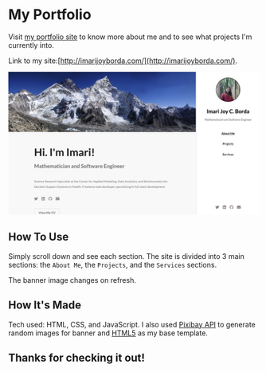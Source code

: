 # My Portfolio

Visit [my portfolio site](http://imarijoyborda.com/) to know more about me and to see what projects I'm currently into. 

Link to my site:[http://imarijoyborda.com/](http://imarijoyborda.com/). 

![Screenshot of Site - 1](screenshot.png)

## How To Use
Simply scroll down and see each section. The site is divided into 3 main sections: the `About Me`, the `Projects`, and the `Services` sections.

The banner image changes on refresh. 

## How It's Made
Tech used: HTML, CSS, and JavaScript. I also used [Pixibay API](https://pixabay.com/api/docs/) to generate random images for banner and [HTML5](https://html5up.net/) as my base template.

## Thanks for checking it out!
